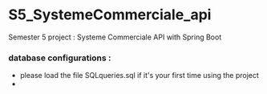 # S5_SystemeCommerciale_api
Semester 5 project : Systeme Commerciale API with Spring Boot


### database configurations : 
* please load the file SQLqueries.sql if it's your first time using the project
* 